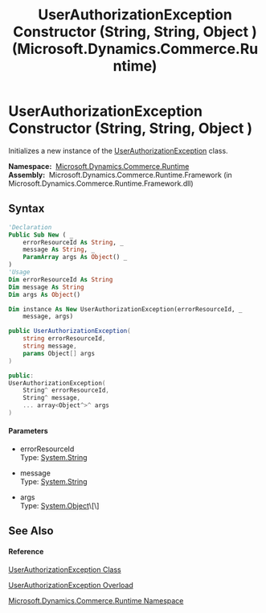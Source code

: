 ﻿---
title: UserAuthorizationException Constructor (String, String, Object ) (Microsoft.Dynamics.Commerce.Runtime)
TOCTitle: UserAuthorizationException Constructor (String, String, Object )
ms:assetid: M:Microsoft.Dynamics.Commerce.Runtime.UserAuthorizationException.#ctor(System.String,System.String,System.Object[])
ms:mtpsurl: https://technet.microsoft.com/en-us/library/microsoft.dynamics.commerce.runtime.userauthorizationexception.userauthorizationexception(v=AX.60)
ms:contentKeyID: 62204936
ms.date: 05/18/2015
mtps_version: v=AX.60
dev_langs:
- vb
- csharp
- c++
---

# UserAuthorizationException Constructor (String, String, Object )

Initializes a new instance of the [UserAuthorizationException](userauthorizationexception-class-microsoft-dynamics-commerce-runtime.md) class.

**Namespace:**  [Microsoft.Dynamics.Commerce.Runtime](microsoft-dynamics-commerce-runtime-namespace.md)  
**Assembly:**  Microsoft.Dynamics.Commerce.Runtime.Framework (in Microsoft.Dynamics.Commerce.Runtime.Framework.dll)

## Syntax

``` vb
'Declaration
Public Sub New ( _
    errorResourceId As String, _
    message As String, _
    ParamArray args As Object() _
)
'Usage
Dim errorResourceId As String
Dim message As String
Dim args As Object()

Dim instance As New UserAuthorizationException(errorResourceId, _
    message, args)
```

``` csharp
public UserAuthorizationException(
    string errorResourceId,
    string message,
    params Object[] args
)
```

``` c++
public:
UserAuthorizationException(
    String^ errorResourceId, 
    String^ message, 
    ... array<Object^>^ args
)
```

#### Parameters

  - errorResourceId  
    Type: [System.String](https://technet.microsoft.com/en-us/library/s1wwdcbf\(v=ax.60\))  

<!-- end list -->

  - message  
    Type: [System.String](https://technet.microsoft.com/en-us/library/s1wwdcbf\(v=ax.60\))  

<!-- end list -->

  - args  
    Type: [System.Object](https://technet.microsoft.com/en-us/library/e5kfa45b\(v=ax.60\))\[\]  

## See Also

#### Reference

[UserAuthorizationException Class](userauthorizationexception-class-microsoft-dynamics-commerce-runtime.md)

[UserAuthorizationException Overload](userauthorizationexception-constructor-microsoft-dynamics-commerce-runtime.md)

[Microsoft.Dynamics.Commerce.Runtime Namespace](microsoft-dynamics-commerce-runtime-namespace.md)

